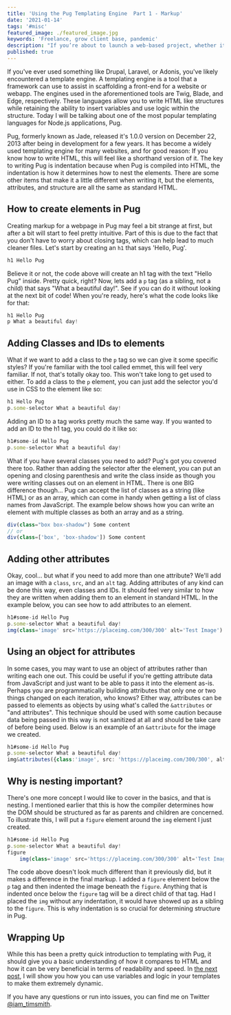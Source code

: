 ```yaml
---
title: 'Using the Pug Templating Engine  Part 1 - Markup'
date: '2021-01-14'
tags: '#misc'
featured_image: ./featured_image.jpg
keywords: 'Freelance, grow client base, pandemic'
description: "If you’re about to launch a web-based project, whether it’s for a small or large business, the following are the team members you simply can’t do without."
published: true
---
```


If you've ever used something like Drupal, Laravel, or Adonis, you've likely encountered a template engine. A templating engine is a tool that a framework can use to assist in scaffolding a front-end for a website or webapp. The engines used in the aforementioned tools are Twig, Blade, and Edge, respectively. These languages allow you to write HTML like structures while retaining the ability to insert variables and use logic within the structure. Today I will be talking about one of the most popular templating languages for Node.js applications, Pug.

Pug, formerly known as Jade, released it's 1.0.0 version on December 22, 2013 after being in development for a few years. It has become a widely used templating engine for many websites, and for good reason: If you know how to write HTML, this will feel like a shorthand version of it. The key to writing Pug is indentation because when Pug is compiled into HTML, the indentation is how it determines how to nest the elements. There are some other items that make it a little different when writing it, but the elements, attributes, and structure are all the same as standard HTML.

## How to create elements in Pug

Creating markup for a webpage in Pug may feel a bit strange at first, but after a bit will start to feel pretty intuitive. Part of this is due to the fact that you don't have to worry about closing tags, which can help lead to much cleaner files. Let's start by creating an `h1` that says 'Hello, Pug'.

```jsx
h1 Hello Pug
```

Believe it or not, the code above will create an h1 tag with the text "Hello Pug" inside. Pretty quick, right? Now, lets add a `p` tag (as a sibling, not a child) that says "What a beautiful day!". See if you can do it without looking at the next bit of code! When you're ready, here's what the code looks like for that:

```jsx
h1 Hello Pug
p What a beautiful day!
```

## Adding Classes and IDs to elements

What if we want to add a class to the `p` tag so we can give it some specific styles? If you're familiar with the tool called emmet, this will feel very familiar. If not, that's totally okay too. This won't take long to get used to either. To add a class to the `p` element, you can just add the selector you'd use in CSS to the element like so:

```jsx
h1 Hello Pug
p.some-selector What a beautiful day!
```

Adding an ID to a tag works pretty much the same way. If you wanted to add an ID to the h1 tag, you could do it like so:

```jsx
h1#some-id Hello Pug
p.some-selector What a beautiful day!
```

What if you have several classes you need to add? Pug's got you covered there too. Rather than adding the selector after the element, you can put an opening and closing parenthesis and write the class inside as though you were writing classes out on an element in HTML. There is one BIG difference though... Pug can accept the list of classes as a string (like HTML) or as an array, which can come in handy when getting a list of class names from JavaScript. The example below shows how you can write an element with multiple classes as both an array and as a string.

```jsx
div(class="box box-shadow") Some content
// or
div(class=['box', 'box-shadow']) Some content
```

## Adding other attributes

Okay, cool... but what if you need to add more than one attribute? We'll add an image with a `class`, `src`, and an `alt` tag. Adding attributes of any kind can be done this way, even classes and IDs. It should feel very similar to how they are written when adding them to an element in standard HTML. In the example below, you can see how to add attributes to an element.

```jsx
h1#some-id Hello Pug
p.some-selector What a beautiful day!
img(class='image' src='https://placeimg.com/300/300' alt='Test Image')
```

## Using an object for attributes

In some cases, you may want to use an object of attributes rather than writing each one out. This could be useful if you're getting attribute data from JavaScript and just want to be able to pass it into the element as-is. Perhaps you are programmatically building attributes that only one or two things changed on each iteration, who knows? Either way, attributes can be passed to elements as objects by using what's called the `&attributes` or "and attributes". This technique should be used with some caution because data being passed in this way is not sanitized at all and should be take care of before being used. Below is an example of an `&attribute` for the image we created.

```jsx
h1#some-id Hello Pug
p.some-selector What a beautiful day!
img&attributes({class:'image', src: 'https://placeimg.com/300/300', alt: 'Test Image'})
```

## Why is nesting important?

There's one more concept I would like to cover in the basics, and that is nesting. I mentioned earlier that this is how the compiler determines how the DOM should be structured as far as parents and children are concerned. To illustrate this, I will put a `figure` element around the `img` element I just created.

```jsx
h1#some-id Hello Pug
p.some-selector What a beautiful day!
figure
	img(class='image' src='https://placeimg.com/300/300' alt='Test Image')
```

The code above doesn't look much different than it previously did, but it makes a difference in the final markup. I added a `figure` element below the `p` tag and then indented the image beneath the `figure`. Anything that is indented once below the `figure` tag will be a direct child of that tag. Had I placed the `img` without any indentation, it would have showed up as a sibling to the `figure`. This is why indentation is so crucial for determining structure in Pug.

## Wrapping Up

While this has been a pretty quick introduction to templating with Pug, it should give you a basic understanding of how it compares to HTML and how it can be very beneficial in terms of readability and speed. In [the next post](/blog/using-the-pug-templating-engine-part-2-logic), I will show you how you can use variables and logic in your templates to make them extremely dynamic. 

If you have any questions or run into issues, you can find me on Twitter [@iam_timsmith](https://www.twitter.com/iam_timsmith).